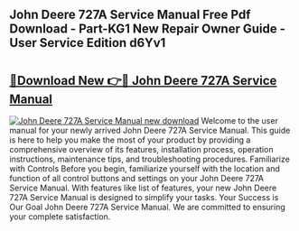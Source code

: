 ## John Deere 727A Service Manual Free Pdf Download - Part-KG1 New Repair Owner Guide - User Service Edition d6Yv1

# <h2><a href="http://bc87802.oget.top/?id=John+Deere+727A+Service+Manual">🔗Download New 👉🔴 John Deere 727A Service Manual</a></h2>

[![John Deere 727A Service Manual new download](https://i.imgur.com/5g1atiW.png)](http://bc87802.oget.top/?id=John+Deere+727A+Service+Manual)
Welcome to the user manual for your newly arrived John Deere 727A Service Manual. This guide is here to help you make the most of your product by providing a comprehensive overview of its features, installation process, operation instructions, maintenance tips, and troubleshooting procedures. Familiarize with Controls Before you begin, familiarize yourself with the location and function of all control buttons and settings on your John Deere 727A Service Manual. With features like list of features, your new John Deere 727A Service Manual is designed to simplify your tasks. Your Success is Our Goal John Deere 727A Service Manual. We are committed to ensuring your complete satisfaction.
